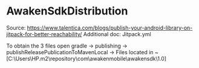 # AwakenSdkDistribution

Source: https://www.talentica.com/blogs/publish-your-android-library-on-jitpack-for-better-reachability/
Additional doc: Jitpack.yml

To obtain the 3 files open gradle -> publishing -> publishReleasePublicationToMavenLocal -> Files located in ~ [C:\Users\HP\.m2\repository\com\awakenmobile\awakensdk\1.0]
